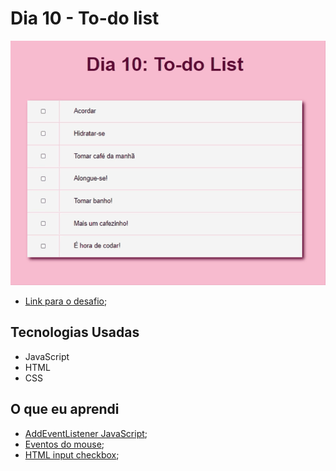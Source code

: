 # Dia 10 - To-do list

![To-do list](./captured.gif?raw=true "To-do list")

* [Link para o desafio](https://lizvidotti91.github.io/desafio-30-dias-js/Dia%210/index.html); 

## Tecnologias Usadas

*   JavaScript
*   HTML
*   CSS

## O que eu aprendi

* [AddEventListener JavaScript](https://developer.mozilla.org/pt-BR/docs/Web/API/Element/addEventListener); 
* [Eventos do mouse](https://developer.mozilla.org/pt-BR/docs/Web/API/MouseEvent); 
* [HTML input checkbox](https://www.w3schools.com/tags/att_input_type_checkbox.asp); 
